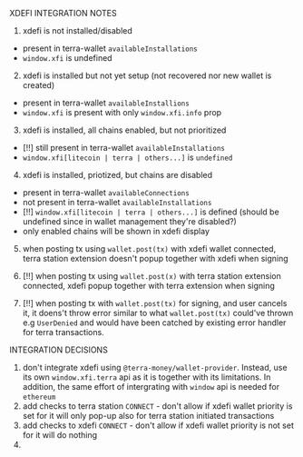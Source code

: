XDEFI INTEGRATION NOTES

1. xdefi is not installed/disabled

- present in terra-wallet `availableInstallations`
- `window.xfi` is undefined

2. xdefi is installed but not yet setup (not recovered nor new wallet is created)

- present in terra-wallet `availableInstallions`
- `window.xfi` is present with only `window.xfi.info` prop

3. xdefi is installed, all chains enabled, but not prioritized

- [!!] still present in terra-wallet `availableInstallations`
- `window.xfi[litecoin | terra | others...]` is `undefined`

4. xdefi is installed, priotized, but chains are disabled

- present in terra-wallet `availableConnections`
- not present in terra-wallet `availableInstallations`
- [!!] `window.xfi[litecoin | terra | others...]` is defined
  (should be undefined since in wallet management they're disabled?)
- only enabled chains will be shown in xdefi display

5. when posting tx using `wallet.post(tx)` with xdefi wallet connected, terra station extension doesn't popup together with xdefi when signing

6. [!!] when posting tx using `wallet.post(x)` with terra station extension connected, xdefi popup together with terra extension when signing

7. [!!] when posting tx with `wallet.post(tx)` for signing, and user cancels it, it doens't throw error similar to what `wallet.post(tx)` could've thrown e.g `UserDenied` and would have been catched by existing error handler for terra transactions.

INTEGRATION DECISIONS

1. don't integrate xdefi using `@terra-money/wallet-provider`. Instead, use its own `window.xfi.terra` api as it is together with its limitations. In addition, the same effort of intergrating with `window` api is needed for `ethereum`
2. add checks to terra station `CONNECT` - don't allow if xdefi wallet priority is set for it will only pop-up also for terra station initiated transactions
3. add checks to xdefi `CONNECT` - don't allow if xdefi wallet priority is not set for it will do nothing
4.
